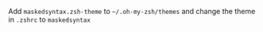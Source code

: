 Add `maskedsyntax.zsh-theme` to `~/.oh-my-zsh/themes` and change the theme in `.zshrc` to `maskedsyntax`
